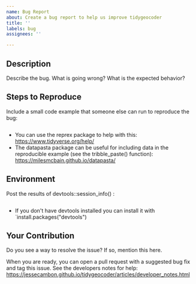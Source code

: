 ```yaml
---
name: Bug Report
about: Create a bug report to help us improve tidygeocoder
title: ''
labels: bug
assignees: ''

---
```


## Description

Describe the bug. What is going wrong? What is the expected behavior? 

## Steps to Reproduce

Include a small code example that someone else can run to reproduce the bug:

```r


```

- You can use the reprex package to help with this: https://www.tidyverse.org/help/ 
- The datapasta package can be useful for including data in the reproducible example (see the tribble_paste() function): https://milesmcbain.github.io/datapasta/

## Environment

Post the results of devtools::session_info() :

```sh


```

- If you don't have devtools installed you can install it with `install.packages("devtools")

## Your Contribution

Do you see a way to resolve the issue? If so, mention this here.

When you are ready, you can open a pull request with a suggested bug fix and tag this issue. See the developers notes for help: https://jessecambon.github.io/tidygeocoder/articles/developer_notes.html 